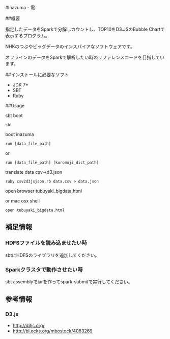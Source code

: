 #Inazuma - 電

##概要

指定したデータをSparkで分解しカウントし、TOP10をD3.JSのBubble Chartで表示するプログラム。

NHKのつぶやビッグデータのインスパイアなソフトウェアです。

オフラインのデータをSparkで解析したい時のリファレンスコードを目指しています。

##インストールに必要なソフト

* JDK 7+
* SBT
* Ruby

##Usage

sbt boot

``sbt``

boot inazuma

``run [data_file_path]``

or

``run [data_file_path] [kuromoji_dict_path]``

translate data csv->d3.json

``ruby csv2d3jsjson.rb data.csv > data.json``

open browser tubuyaki_bigdata.html

or mac osx shell

``open tubuyaki_bigdata.html``


## 補足情報

### HDFSファイルを読み込ませたい時

sbtにHDFSのライブラリを追加してください。

### Sparkクラスタで動作させたい時

sbt assemblyでjarを作ってspark-submitで実行してください。

## 参考情報

### D3.js
* http://d3js.org/
* http://bl.ocks.org/mbostock/4063269